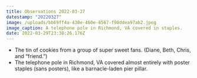 ```yaml
---
title: Observations 2022-03-27
datestamp: "20220327"
image: /uploads/bb69ff4a-430e-460e-8567-f98ddea97ab2.jpeg
image_caption: A telephone pole in Richmond, VA covered in staples.
date: 2022-03-29T23:38:26.176Z
---
```

- The tin of cookies from a group of super sweet fans. (Diane, Beth, Chris, and “friend.”)
- The telephone pole in Richmond, VA covered almost entirely with poster staples (sans posters), like a barnacle-laden pier pillar.